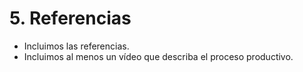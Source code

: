 # 5. Referencias

- Incluimos las referencias.
- Incluimos al menos un vídeo que describa el proceso productivo. 